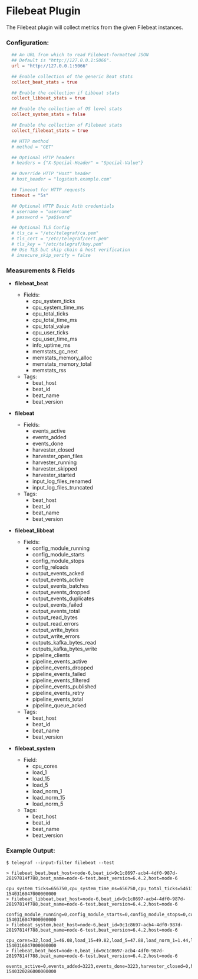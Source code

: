 # Filebeat Plugin
The Filebeat plugin will collect metrics from the given Filebeat instances.
### Configuration:
```toml
  ## An URL from which to read Filebeat-formatted JSON
  ## Default is "http://127.0.0.1:5066".
  url = "http://127.0.0.1:5066"

  ## Enable collection of the generic Beat stats
  collect_beat_stats = true

  ## Enable the collection if Libbeat stats
  collect_libbeat_stats = true

  ## Enable the collection of OS level stats
  collect_system_stats = false

  ## Enable the collection of Filebeat stats
  collect_filebeat_stats = true

  ## HTTP method
  # method = "GET"

  ## Optional HTTP headers
  # headers = {"X-Special-Header" = "Special-Value"}

  ## Override HTTP "Host" header
  # host_header = "logstash.example.com"

  ## Timeout for HTTP requests
  timeout = "5s"

  ## Optional HTTP Basic Auth credentials
  # username = "username"
  # password = "pa$$word"

  ## Optional TLS Config
  # tls_ca = "/etc/telegraf/ca.pem"
  # tls_cert = "/etc/telegraf/cert.pem"
  # tls_key = "/etc/telegraf/key.pem"
  ## Use TLS but skip chain & host verification
  # insecure_skip_verify = false
```
### Measurements & Fields
- **filebeat_beat**
  * Fields:
    - cpu_system_ticks
    - cpu_system_time_ms
    - cpu_total_ticks
    - cpu_total_time_ms
    - cpu_total_value
    - cpu_user_ticks
    - cpu_user_time_ms
    - info_uptime_ms
    - memstats_gc_next
    - memstats_memory_alloc
    - memstats_memory_total
    - memstats_rss
  * Tags:
    - beat_host
    - beat_id
    - beat_name
    - beat_version

- **filebeat**
  * Fields:
    - events_active
    - events_added
    - events_done
    - harvester_closed
    - harvester_open_files
    - harvester_running
    - harvester_skipped
    - harvester_started
    - input_log_files_renamed
    - input_log_files_truncated
  * Tags:
    - beat_host
    - beat_id
    - beat_name
    - beat_version

- **filebeat_libbeat**
  * Fields:
    - config_module_running
    - config_module_starts
    - config_module_stops
    - config_reloads
    - output_events_acked
    - output_events_active
    - output_events_batches
    - output_events_dropped
    - output_events_duplicates
    - output_events_failed
    - output_events_total
    - output_read_bytes
    - output_read_errors
    - output_write_bytes
    - output_write_errors
    - outputs_kafka_bytes_read
    - outputs_kafka_bytes_write
    - pipeline_clients
    - pipeline_events_active
    - pipeline_events_dropped
    - pipeline_events_failed
    - pipeline_events_filtered
    - pipeline_events_published
    - pipeline_events_retry
    - pipeline_events_total
    - pipeline_queue_acked
  * Tags:
    - beat_host
    - beat_id
    - beat_name
    - beat_version

- **filebeat_system**
  * Field:
    - cpu_cores
    - load_1
    - load_15
    - load_5
    - load_norm_1
    - load_norm_15
    - load_norm_5
  * Tags:
    - beat_host
    - beat_id
    - beat_name
    - beat_version

### Example Output:
```
$ telegraf --input-filter filebeat --test

> filebeat_beat,beat_host=node-6,beat_id=9c1c8697-acb4-4df0-987d-28197814f788,beat_name=node-6-test,beat_version=6.4.2,host=node-6
  cpu_system_ticks=656750,cpu_system_time_ms=656750,cpu_total_ticks=5461190,cpu_total_time_ms=5461198,cpu_total_value=5461190,cpu_user_ticks=4804440,cpu_user_time_ms=4804448,info_uptime_ms=342634196,memstats_gc_next=20199584,memstats_memory_alloc=12547424,memstats_memory_total=486296424792,memstats_rss=72552448 1540316047000000000
> filebeat_libbeat,beat_host=node-6,beat_id=9c1c8697-acb4-4df0-987d-28197814f788,beat_name=node-6-test,beat_version=6.4.2,host=node-6
  config_module_running=0,config_module_starts=0,config_module_stops=0,config_reloads=0,output_events_acked=192404,output_events_active=0,output_events_batches=1607,output_events_dropped=0,output_events_duplicates=0,output_events_failed=0,output_events_total=192404,output_read_bytes=0,output_read_errors=0,output_write_bytes=0,output_write_errors=0,outputs_kafka_bytes_read=1118528,outputs_kafka_bytes_write=48002014,pipeline_clients=1,pipeline_events_active=0,pipeline_events_dropped=0,pipeline_events_failed=0,pipeline_events_filtered=11496,pipeline_events_published=192404,pipeline_events_retry=14,pipeline_events_total=203900,pipeline_queue_acked=192404 1540316047000000000
> filebeat_system,beat_host=node-6,beat_id=9c1c8697-acb4-4df0-987d-28197814f788,beat_name=node-6-test,beat_version=6.4.2,host=node-6
  cpu_cores=32,load_1=46.08,load_15=49.82,load_5=47.88,load_norm_1=1.44,load_norm_15=1.5569,load_norm_5=1.4963 1540316047000000000
> filebeat,beat_host=node-6,beat_id=9c1c8697-acb4-4df0-987d-28197814f788,beat_name=node-6-test,beat_version=6.4.2,host=node-6
  events_active=0,events_added=3223,events_done=3223,harvester_closed=0,harvester_open_files=0,harvester_running=0,harvester_skipped=0,harvester_started=0,input_log_files_renamed=0,input_log_files_truncated=0 1540320286000000000
```
